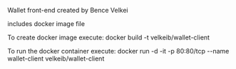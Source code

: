 Wallet front-end created by Bence Velkei

includes docker image file

To create docker image execute:
docker build -t velkeib/wallet-client

To run the docker container execute:
docker run -d -it -p 80:80/tcp --name wallet-client velkeib/wallet-client